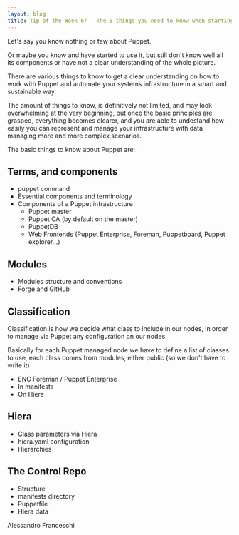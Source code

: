 ```yaml
---
layout: blog
title: Tip of the Week 67 - The 5 things you need to know when starting with Puppet
---
```


Let's say you know nothing or few about Puppet.

Or maybe you know and have started to use it, but still don't know well all its components or have not a clear understanding of the whole picture.

There are various things to know to get a clear understanding on how to work with Puppet and automate your systems infrastructure in a smart and sustainable way.

The amount of things to know, is definitively not limited, and may look overwhelming at the very beginning, but once the basic principles are grasped, everything becomes clearer, and you are able to undestand how easily you can represent and manage your infrastructure with data managing more and more complex scenarios.

The basic things to know about Puppet are:

## Terms, and components

- puppet command
- Essential components and terminology
- Components of a Puppet infrastructure
  - Puppet master
  - Puppet CA (by default on the master)
  - PuppetDB
  - Web Frontends (Puppet Enterprise, Foreman, Puppetboard, Puppet explorer...)

## Modules

- Modules structure and conventions
- Forge and GitHub

## Classification

Classification is how we decide what class to include in our nodes, in order to manage via Puppet any configuration  on our nodes.

Basically for each Puppet managed node we have to define a list of classes to use, each class comes from modules, either public (so we don't have to write it)

- ENC Foreman / Puppet Enterprise
- In manifests
- On Hiera

## Hiera

- Class parameters via Hiera
- hiera.yaml configuration
- Hierarchies


## The Control Repo

- Structure
- manifests directory
- Puppetfile
- Hiera data


Alessandro Franceschi
